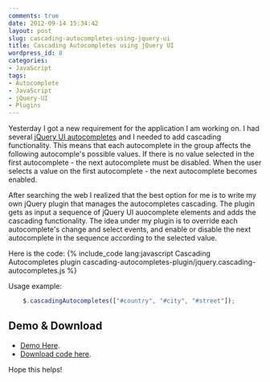 ```yaml
---
comments: true
date: 2012-09-14 15:34:42
layout: post
slug: cascading-autocompletes-using-jquery-ui
title: Cascading Autocompletes using jQuery UI
wordpress_id: 8
categories:
- JavaScript
tags:
- Autocomplete
- JavaScript
- jQuery-UI
- Plugins
---
```


Yesterday I got a new requirement for the application I am working on.
I had several <a href="http://jqueryui.com/demos/autocomplete" target="_blank">jQuery UI autocompletes</a> and I needed to add cascading functionality. This means that each autocomplete in the group affects the following autocomple's possible values. If there is no value selected in the first autocomplete - the next autocomplete must be disabled. When the user selects a value on the first autocomplete - the next autocomplete becomes enabled.
<!-- more -->

After searching the web I realized that the best option for me is to write my own jQuery plugin that manages the autocompletes cascading.
The plugin gets as input a sequence of jQuery UI auocomplete elements and adds the cascading functionality. The idea under my plugin is to override each autocomplete's change and select events, and enable or disable the next autocomplete in the sequence according to the selected value.

Here is the code:
{% include_code lang:javascript Cascading Autocompletes plugin cascading-autocompletes-plugin/jquery.cascading-autocompletes.js %}

Usage example:

``` javascript Cascading Autocompletes plugin Usage
    $.cascadingAutocompletes(["#country", "#city", "#street"]);
```
Demo & Download
---------------
* <a href="{{ root_url }}/code/cascading-autocompletes-plugin/index.html" target="_blank">Demo Here</a>.
* <a href="{{ root_url }}/code/cascading-autocompletes-plugin/cascading-autocompletes-plugin.zip" target="_blank">Download code here</a>.

Hope this helps!
